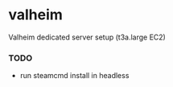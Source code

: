 # valheim
Valheim dedicated server setup (t3a.large EC2)

### TODO
- run steamcmd install in headless



